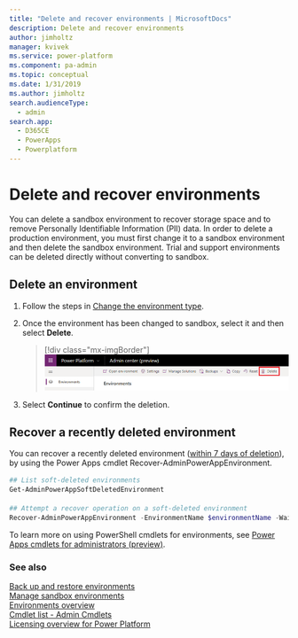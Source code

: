 ```yaml
---
title: "Delete and recover environments | MicrosoftDocs"
description: Delete and recover environments
author: jimholtz
manager: kvivek
ms.service: power-platform
ms.component: pa-admin
ms.topic: conceptual
ms.date: 1/31/2019
ms.author: jimholtz
search.audienceType: 
  - admin
search.app: 
  - D365CE
  - PowerApps
  - Powerplatform
---
```

# Delete and recover environments

You can delete a sandbox environment to recover storage space and to remove Personally Identifiable Information (PII) data. In order to delete a production environment, you must first change it to a sandbox environment and then delete the sandbox environment. Trial and support environments can be deleted directly without converting to sandbox.

## Delete an environment

1. Follow the steps in [Change the environment type](switch-environment.md).

2. Once the environment has been changed to sandbox, select it and then select **Delete**.

   > [!div class="mx-imgBorder"]
   > ![Delete environment](media/delete-environment.png "Delete environment")

3. Select **Continue** to confirm the deletion.

## Recover a recently deleted environment

You can recover a recently deleted environment ([within 7 days of deletion](backup-restore-environments.md#how-long-are-my-manualon-demand-backups-and-system-backups-retained)), by using the Power Apps cmdlet Recover-AdminPowerAppEnvironment.

```powershell  
## List soft-deleted environments
Get-AdminPowerAppSoftDeletedEnvironment
 
## Attempt a recover operation on a soft-deleted environment
Recover-AdminPowerAppEnvironment -EnvironmentName $environmentName -WaitUntilFinished $true
```  

To learn more on using PowerShell cmdlets for environments, see [Power Apps cmdlets for administrators (preview)](powerapps-powershell.md#power-apps-cmdlets-for-administrators-preview).

<!-- 
> [!NOTE]
> You should have at least 1GB of unused storage capacity to recover an environment. For information on viewing your current storage capacity, see [Common Data Service storage capacity](capacity-storage.md). 
> 
> Please review the following topics that discuss how environments could become marked for deletion and how to restore environments.
> - [Automatic environment cleanup](automatic-environment-cleanup.md)
> - [Back up and restore environments](backup-restore-environments.md). 
-->

<!-- 
Add this to see also
[Automatic environment cleanup](automatic-environment-cleanup.md) <br />
-->

### See also 
[Back up and restore environments](backup-restore-environments.md) <br />
[Manage sandbox environments](sandbox-environments.md) <br />
[Environments overview](environments-overview.md) <br />
[Cmdlet list - Admin Cmdlets](powerapps-powershell.md#cmdlet-list---admin-cmdlets) <br />
[Licensing overview for Power Platform](pricing-billing-skus.md)

